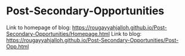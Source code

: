 # Post-Secondary-Opportunities



Link to homepage of blog: https://rougayyahjalloh.github.io/Post-Secondary-Opportunities/Homepage.html
Link to blog: https://rougayyahjalloh.github.io/Post-Secondary-Opportunities/Post-Opp.html
